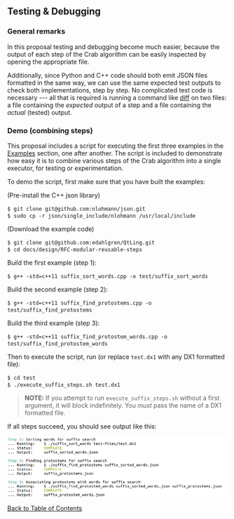 ## Testing & Debugging

### General remarks

In this proposal testing and debugging become much easier, because the output of each step of the Crab algorithm can be easily inspected by opening the appropriate file.

Additionally, since Python and C++ code should both emit JSON files formatted in the same way, we can use the same expected test outputs to check both implementations, step by step. No complicated test code is necessary --- all that is required is running a command like [diff](http://man7.org/linux/man-pages/man1/diff.1.html) on two files: a file containing the *expected* output of a step and a file containing the *actual* (tested) output.

### Demo (combining steps)

This proposal includes a script for executing the first three examples in the [Examples](./Examples.md) section, one after another. The script is included to demonstrate how easy it is to combine various steps of the Crab algorithm into a single executor, for testing or experimentation.

To demo the script, first make sure that you have built the examples:

(Pre-install the C++ json library)

```
$ git clone git@github.com:nlohmann/json.git
$ sudo cp -r json/single_include/nlohmann /usr/local/include
```

(Download the example code)

```
$ git clone git@github.com:edahlgren/QtLing.git
$ cd docs/design/RFC-modular-reusable-steps
```

Build the first example (step 1):

```
$ g++ -std=c++11 suffix_sort_words.cpp -o test/suffix_sort_words
```

Build the second example (step 2):

```
$ g++ -std=c++11 suffix_find_protostems.cpp -o test/suffix_find_protostems
```

Build the third example (step 3):

```
$ g++ -std=c++11 suffix_find_protostem_words.cpp -o test/suffix_find_protostem_words
```

Then to execute the script, run (or replace `test.dx1` with any DX1 formatted file):

```
$ cd test
$ ./execute_suffix_steps.sh test.dx1
```

> **NOTE:** If you attempt to run `execute_suffix_steps.sh` without a first argument, it will block indefinitely. You *must* pass the name of a DX1 formatted file.

If all steps succeed, you should see output like this:

![Alt text](./sample-output.png)

[Back to Table of Contents](../README.md)
